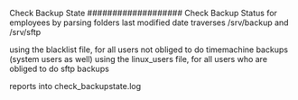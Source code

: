Check Backup State
###################
Check Backup Status for employees by parsing folders last modified date
traverses /srv/backup and /srv/sftp

using the blacklist file, for all users not obliged to do timemachine backups (system users as well)
using the linux_users file, for all users who are obliged to do sftp backups

reports into check_backupstate.log
